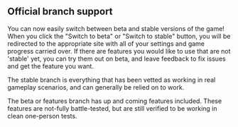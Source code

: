 ## Official branch support

You can now easily switch between beta and stable versions of the game! When you click the "Switch to beta" or "Switch to stable" button, you will be redirected to the appropriate site with all of your settings and game progress carried over. If there are features you would like to use that are not 'stable' yet, you can try them out on beta, and leave feedback to fix issues and get the feature you want.

The stable branch is everything that has been vetted as working in real gameplay scenarios, and can generally be relied on to work.

The beta or features branch has up and coming features included. These features are not-fully battle-tested, but are still verified to be working in clean one-person tests.
